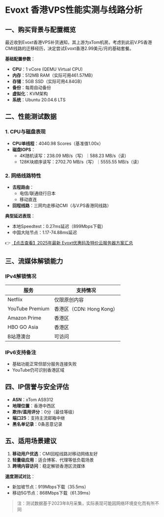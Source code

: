 # Evoxt 香港VPS性能实测与线路分析

## 一、购买背景与配置概览

最近收到Evoxt香港VPS补货通知，其上游为xTom机房。考虑到此前V.PS香港CMI线路的迁移经历，决定尝试Evoxt香港2.99美元/月的基础套餐。

**基础配置参数**：
- **CPU**：1 vCore (QEMU Virtual CPU)
- **内存**：512MB RAM（实际可用461.57MB）
- **存储**：5GB SSD（实际可用4.84GB）
- **备份**：每周自动备份
- **虚拟化**：KVM架构
- **系统**：Ubuntu 20.04.6 LTS

## 二、性能测试数据

### 1. CPU与磁盘表现
- **CPU单线程**：4040.98 Scores（基准值1.00x）
- **磁盘IOPS**：
  - 4K随机读写：238.09 MB/s（写）｜588.23 MB/s（读）
  - 128K块顺序读写：2702.70 MB/s（写）｜5555.55 MB/s（读）

### 2. 网络线路特性
- **去程路由**：
  - 电信/联通绕行日本
  - 移动直连
- **回程线路**：三网均走移动CMI（与V.PS香港同线路）
  
**典型延迟表现**：
- 本地Speedtest：0.27ms延迟（899Mbps下载）
- 中国大陆节点：1.17-74.88ms延迟

👉 [【点击查看】2025年最新 Evoxt优惠码及特价云服务器方案汇总](https://bit.ly/evoxt)

## 三、流媒体解锁能力

### IPv4解锁情况
| 服务            | 支持情况                 |
|----------------|-------------------------|
| Netflix        | 仅限原创内容            |
| YouTube Premium| 香港区（CDN: Hong Kong）|
| Amazon Prime   | 香港区                  |
| HBO GO Asia    | 香港区                  |
| B站港澳台      | 可访问                  |

### IPv6支持备注
- 基础功能正常但部分服务连接失败
- YouTube仍可识别香港区域

## 四、IP信誉与安全评估
- **ASN**：xTom AS9312
- **地理位置**：香港中西区
- **欺诈/滥用评分**：0分（最佳等级）
- **端口25**：支持主流邮箱中继
- **黑名单记录**：0条恶意记录

## 五、适用场景建议
1. **移动用户优选**：CMI回程线路对移动网络友好
2. **轻量级应用**：适合博客、代理等低负载场景
3. **跨境内容访问**：稳定解锁香港区流媒体

**速度测试对比**：
- 新加坡节点：919Mbps下载（35.5ms）
- 移动5G节点：868Mbps下载（61.39ms）

> 注：测试数据基于2023年8月采集，实际表现可能因网络环境变化而有所不同